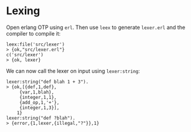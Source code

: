 # Lexing

Open erlang OTP using `erl`. Then use `leex` to generate `lexer.erl` and the compiler to compile it:

```
leex:file('src/lexer')
> {ok,"src/lexer.erl"}
c('src/lexer')
> {ok, lexer}
```

We can now call the lexer on input using `lexer:string`:

```
lexer:string("def blah 1 + 3").
> {ok,[{def,1,def},
     {var,1,blah},
     {integer,1,1},
     {add_op,1,'+'},
     {integer,1,3}],
    1}
lexer:string("def ?blah").
> {error,{1,lexer,{illegal,"?"}},1}
```
